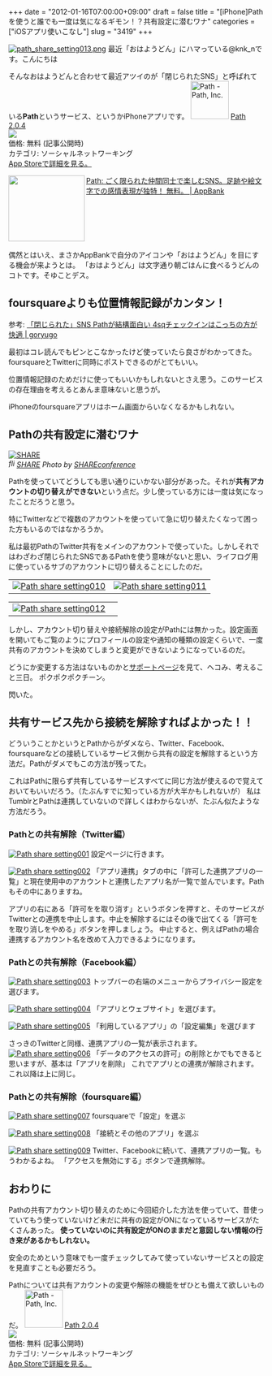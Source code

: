 +++
date = "2012-01-16T07:00:00+09:00"
draft = false
title = "[iPhone]Pathを使うと誰でも一度は気になるギモン！？共有設定に潜むワナ"
categories = ["iOSアプリ使いこなし"]
slug = "3419"
+++

<a href="http://knk-n.com/wp-content/uploads/2012/01/path_share_setting013.png" title="Path share setting013"><img src="http://knk-n.com/wp-content/uploads/2012/01/path_share_setting013.png" title="path_share_setting013.png" /></a>
最近「おはようどん」にハマっている@knk_nです。こんにちは

そんなおはようどんと合わせて最近アツイのが「閉じられたSNS」と呼ばれている<strong>Path</strong>というサービス、というかiPhoneアプリです。
<a href="http://itunes.apple.com/jp/app/path/id403639508?mt=8&uo=4" target="new"><img class="appstorehelper_appicn" width="75" height="75" src="http://a1.mzstatic.com/us/r1000/068/Purple/a4/d2/7f/mzl.huuxssks.png" alt="Path - Path, Inc."></a>
<a href="http://itunes.apple.com/jp/app/path/id403639508?mt=8&uo=4" target="new">Path 2.0.4</a><br>
<a href="http://itunes.apple.com/jp/app/path/id403639508?mt=8&uo=4" target="itunes_store"><img class="appstorehelper_icn" src="http://ax.phobos.apple.com.edgesuite.net/ja_jp/images/web/linkmaker/badge_appstore-sm.gif" ></a><br>
価格: 無料 (記事公開時)<br>
カテゴリ: ソーシャルネットワーキング<br>
<a href="http://itunes.apple.com/jp/app/path/id403639508?mt=8&uo=4" target="new">App Storeで詳細を見る。</a>

<table width="100%"><a href="http://www.appbank.net/2012/01/15/iphone-application/354816.php" target="_blank"><img class="alignleft" align="left" border="0" src="http://capture.heartrails.com/150x130/shadow?http://www.appbank.net/2012/01/15/iphone-application/354816.php" alt="" width="150" height="130" /></a><a href="http://www.appbank.net/2012/01/15/iphone-application/354816.php" target="_blank">Path: ごく限られた仲間同士で楽しむSNS。足跡や絵文字での感情表現が独特！ 無料。 | AppBank</a><a href="http://b.hatena.ne.jp/entry/http://www.appbank.net/2012/01/15/iphone-application/354816.php" target="_blank"><img border="0" src="http://b.hatena.ne.jp/entry/image/http://www.appbank.net/2012/01/15/iphone-application/354816.php" alt="" /></a></table>
偶然とはいえ、まさかAppBankで自分のアイコンや「おはようどん」を目にする機会が来ようとは。
「おはようどん」は文字通り朝ごはんに食べるうどんのコトです。そゆことデス。<!--more--><h2>foursquareよりも位置情報記録がカンタン！</h2>
<p>参考: <a href="http://goryugo.com/20111212/path/" target="_blank">「閉じられた」SNS Pathが結構面白い 4sqチェックインはこっちの方が快適 | goryugo</a><a href="http://b.hatena.ne.jp/entry/http://goryugo.com/20111212/path/" target="_blank"><img src="http://b.hatena.ne.jp/entry/image/http://goryugo.com/20111212/path/" alt="" /></a>
</p>
最初はコレ読んでもピンとこなかったけど使っていたら良さがわかってきた。foursquareとTwitterに同時にポストできるのがとてもいい。

位置情報記録のためだけに使ってもいいかもしれないとさえ思う。このサービスの存在理由を考えるとあんま意味ないと思うが。

iPhoneのfoursquareアプリはホーム画面からいなくなるかもしれない。

<h2>Pathの共有設定に潜むワナ</h2>
<p><a rel="nofollow" target="_blank" href="http://www.flickr.com/photos/shareconference/5519893167/" title="SHARE by SHAREconference, on Flickr"><img class="flickr_photo" src="http://farm6.staticflickr.com/5296/5519893167_19a4f84315.jpg" alt="SHARE"/></a><br /><cite class="flickr_photographer"><img src="http://farm4.static.flickr.com/3329/favicons/72157601614001242_7730.png" width="16" height="16" alt="flickr.com" class="favicon"><a rel="nofollow" target="_blank" href="http://www.flickr.com/photos/shareconference/5519893167/">SHARE</a> Photo by <a rel="nofollow" target="_blank" href="http://www.flickr.com/photos/shareconference/">SHAREconference</a></cite></p>
Pathを使っていてどうしても思い通りにいかない部分があった。それが<strong>共有アカウントの切り替えができない</strong>という点だ。少し使っている方には一度は気になったことだろうと思う。

特にTwitterなどで複数のアカウントを使っていて急に切り替えたくなって困った方もいるのではなかろうか。

私は最初PathのTwitter共有をメインのアカウントで使っていた。しかしそれではわざわざ閉じられたSNSであるPathを使う意味がないと思い、ライフログ用に使っているサブのアカウントに切り替えることにしたのだ。

<table>
<tr>
<td>
<a href="http://knk-n.com/wp-content/uploads/2012/01/path_share_setting010.png" title="Path share setting010"><img src="http://knk-n.com/wp-content/uploads/2012/01/path_share_setting010.png" alt="Path share setting010" title="path_share_setting010.png" /></a>
</td>
<td>
<a href="http://knk-n.com/wp-content/uploads/2012/01/path_share_setting011.png" title="Path share setting011"><img src="http://knk-n.com/wp-content/uploads/2012/01/path_share_setting011.png" alt="Path share setting011" title="path_share_setting011.png" />
</a>
</td>
</tr>
</table>
<table>
<tr>
<td>
<a href="http://knk-n.com/wp-content/uploads/2012/01/path_share_setting012.png" title="Path share setting012"><img src="http://knk-n.com/wp-content/uploads/2012/01/path_share_setting012.png" alt="Path share setting012" title="path_share_setting012.png" /></a>
</td>
<td></td>
</tr>
</table>
しかし、アカウント切り替えや接続解除の設定がPathには無かった。設定画面を開いてもご覧のようにプロフィールの設定や通知の種類の設定くらいで、一度共有のアカウントを決めてしまうと変更ができないようになっているのだ。

どうにか変更する方法はないものかと<a href="http://service.path.com/" target="_blank">サポートページ</a>を見て、ヘコみ、考えること三日。
ポクポクポクチーン。

閃いた。

<h2>共有サービス先から接続を解除すればよかった！！</h2>
どういうことかというとPathからがダメなら、Twitter、Facebook、foursquareなどの接続しているサービス側から共有の設定を解除するという方法だ。Pathがダメでもこの方法が残ってた。

これはPathに限らず共有しているサービスすべてに同じ方法が使えるので覚えておいてもいいだろう。（たぶんすでに知っている方が大半かもしれないが）
私はTumblrとPathは連携していないので詳しくはわからないが、たぶん似たような方法だろう。

<h3>Pathとの共有解除（Twitter編）</h3>
<a href="http://knk-n.com/wp-content/uploads/2012/01/path_share_setting001.png" title="Path share setting001"><img src="http://knk-n.com/wp-content/uploads/2012/01/path_share_setting001.png" alt="Path share setting001" title="path_share_setting001.png" /></a>
設定ページに行きます。

<a href="http://knk-n.com/wp-content/uploads/2012/01/path_share_setting002.png" title="Path share setting002"><img src="http://knk-n.com/wp-content/uploads/2012/01/path_share_setting002.png" alt="Path share setting002" title="path_share_setting002.png" /></a>
「アプリ連携」タブの中に「許可した連携アプリの一覧」と現在使用中のアカウントと連携したアプリ名が一覧で並んでいます。Pathもその中にありますね。

アプリの右にある「許可をを取り消す」というボタンを押すと、そのサービスがTwitterとの連携を中止します。中止を解除するにはその後で出てくる「許可をを取り消しをやめる」ボタンを押しましょう。
中止すると、例えばPathの場合連携するアカウント名を改めて入力できるようになります。
<h3>Pathとの共有解除（Facebook編）</h3>
<a href="http://knk-n.com/wp-content/uploads/2012/01/path_share_setting003.png" title="Path share setting003"><img src="http://knk-n.com/wp-content/uploads/2012/01/path_share_setting003.png" alt="Path share setting003" title="path_share_setting003.png" /></a>
トップバーの右端のメニューからプライバシー設定を選びます。

<a href="http://knk-n.com/wp-content/uploads/2012/01/path_share_setting004.png" title="Path share setting004"><img src="http://knk-n.com/wp-content/uploads/2012/01/path_share_setting004.png" alt="Path share setting004" title="path_share_setting004.png" /></a>
「アプリとウェブサイト」を選びます。

<a href="http://knk-n.com/wp-content/uploads/2012/01/path_share_setting005.png" title="Path share setting005"><img src="http://knk-n.com/wp-content/uploads/2012/01/path_share_setting005.png" alt="Path share setting005" title="path_share_setting005.png" /></a>
「利用しているアプリ」の「設定編集」を選びます

さっきのTwitterと同様、連携アプリの一覧が表示されます。<a href="http://knk-n.com/wp-content/uploads/2012/01/path_share_setting006.png" title="Path share setting006"><img src="http://knk-n.com/wp-content/uploads/2012/01/path_share_setting006.png" alt="Path share setting006" title="path_share_setting006.png" /></a>
「データのアクセスの許可」の削除とかでもできると思いますが、基本は「アプリを削除」
これでアプリとの連携が解除されます。
これ以降は上に同じ。

<h3>Pathとの共有解除（foursquare編）</h3>
<a href="http://knk-n.com/wp-content/uploads/2012/01/path_share_setting007.png" title="Path share setting007"><img src="http://knk-n.com/wp-content/uploads/2012/01/path_share_setting007.png" alt="Path share setting007" title="path_share_setting007.png" /></a>
foursquareで「設定」を選ぶ

<a href="http://knk-n.com/wp-content/uploads/2012/01/path_share_setting008.png" title="Path share setting008"><img src="http://knk-n.com/wp-content/uploads/2012/01/path_share_setting008.png" alt="Path share setting008" title="path_share_setting008.png" /></a>
「接続とその他のアプリ」を選ぶ

<a href="http://knk-n.com/wp-content/uploads/2012/01/path_share_setting009.png" title="Path share setting009"><img src="http://knk-n.com/wp-content/uploads/2012/01/path_share_setting009.png" alt="Path share setting009" title="path_share_setting009.png" /></a>
Twitter、Facebookに続いて、連携アプリの一覧。もうわかるよね。
「アクセスを無効にする」ボタンで連携解除。

<h2>おわりに</h2>
Pathの共有アカウント切り替えのために今回紹介した方法を使っていて、昔使っていてもう使っていないけど未だに共有の設定がONになっているサービスがたくさんあった。
<strong>使っていないのに共有設定がONのままだと意図しない情報の行き来があるかもしれない。</strong>

安全のためという意味でも一度チェックしてみて使っていないサービスとの設定を見直すことも必要だろう。

Pathについては共有アカウントの変更や解除の機能をぜひとも備えて欲しいものだ。
<a href="http://itunes.apple.com/jp/app/path/id403639508?mt=8&uo=4" target="new"><img class="appstorehelper_appicn" width="75" height="75" src="http://a1.mzstatic.com/us/r1000/068/Purple/a4/d2/7f/mzl.huuxssks.png" alt="Path - Path, Inc."></a>
<a href="http://itunes.apple.com/jp/app/path/id403639508?mt=8&uo=4" target="new">Path 2.0.4</a><br>
<a href="http://itunes.apple.com/jp/app/path/id403639508?mt=8&uo=4" target="itunes_store"><img class="appstorehelper_icn" src="http://ax.phobos.apple.com.edgesuite.net/ja_jp/images/web/linkmaker/badge_appstore-sm.gif" ></a><br>
価格: 無料 (記事公開時)<br>
カテゴリ: ソーシャルネットワーキング<br>
<a href="http://itunes.apple.com/jp/app/path/id403639508?mt=8&uo=4" target="new">App Storeで詳細を見る。</a>
